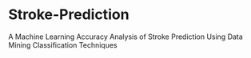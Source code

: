 # Stroke-Prediction
A Machine Learning Accuracy Analysis of Stroke Prediction Using Data Mining Classification Techniques
